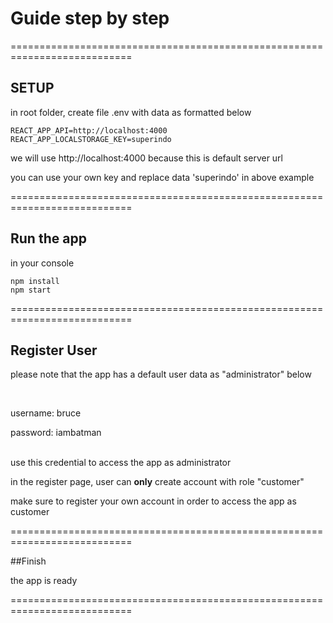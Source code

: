 

# Guide step by step



===========================================================================

## SETUP

in root folder, create file .env with data as formatted below


    REACT_APP_API=http://localhost:4000
    REACT_APP_LOCALSTORAGE_KEY=superindo

we will use 
http://localhost:4000
because this is default server url

you can use your own key and replace data 'superindo' in above example


===========================================================================

## Run the app

in your console

    npm install
    npm start

===========================================================================

## Register User


please note that the app has a default user data as "administrator" below

<br/>


username: bruce

password: iambatman


<br/>
use this credential to access the app as administrator

in the register page, user can **only** create account with role "customer"

make sure to register your own account in order to access the app as customer


===========================================================================


##Finish

the app is ready



===========================================================================



